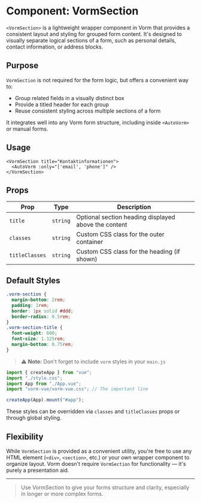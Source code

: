 # Component: VormSection

`<VormSection>` is a lightweight wrapper component in Vorm that provides a consistent layout and styling for grouped form content. It's designed to visually separate logical sections of a form, such as personal details, contact information, or address blocks.

## Purpose

`VormSection` is not required for the form logic, but offers a convenient way to:

- Group related fields in a visually distinct box
- Provide a titled header for each group
- Reuse consistent styling across multiple sections of a form

It integrates well into any Vorm form structure, including inside `<AutoVorm>` or manual forms.

## Usage

```vue
<VormSection title="Kontaktinformationen">
  <AutoVorm :only="['email', 'phone']" />
</VormSection>
```

## Props

| Prop           | Type     | Description                                          |
| -------------- | -------- | ---------------------------------------------------- |
| `title`        | `string` | Optional section heading displayed above the content |
| `classes`      | `string` | Custom CSS class for the outer container             |
| `titleClasses` | `string` | Custom CSS class for the heading (if shown)          |

## Default Styles

```css
.vorm-section {
  margin-bottom: 2rem;
  padding: 1rem;
  border: 1px solid #ddd;
  border-radius: 0.5rem;
}
.vorm-section-title {
  font-weight: 600;
  font-size: 1.125rem;
  margin-bottom: 0.75rem;
}
```

> ⚠️ **Note:** Don't forget to include `vorm` styles in your `main.js`

```ts
import { createApp } from "vue";
import "./style.css";
import App from "./App.vue";
import "vorm-vue/vorm-vue.css"; // The important line

createApp(App).mount("#app");
```

These styles can be overridden via `classes` and `titleClasses` props or through global styling.

## Flexibility

While `VormSection` is provided as a convenient utility, you're free to use any HTML element (`<div>`, `<section>`, etc.) or your own wrapper component to organize layout. Vorm doesn't require `VormSection` for functionality — it's purely a presentation aid.

---

> Use VormSection to give your forms structure and clarity, especially in longer or more complex forms.
